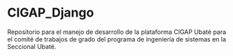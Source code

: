 # CIGAP_Django
Repositorio para el manejo de desarrollo de la plataforma CIGAP Ubaté para el comité de trabajos de grado del programa de ingeniería de sistemas en la Seccional Ubaté.
